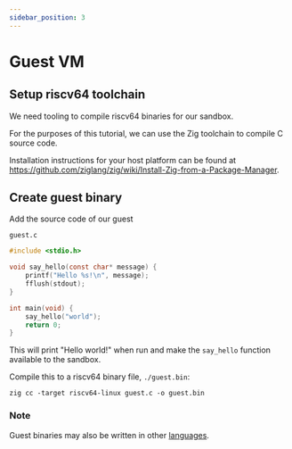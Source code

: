 ```yaml
---
sidebar_position: 3
---
```


# Guest VM

## Setup riscv64 toolchain

We need tooling to compile riscv64 binaries for our sandbox.

For the purposes of this tutorial, we can use the Zig toolchain to compile C source code.

Installation instructions for your host platform can be found at https://github.com/ziglang/zig/wiki/Install-Zig-from-a-Package-Manager.

## Create guest binary

Add the source code of our guest

`guest.c`
```c
#include <stdio.h>

void say_hello(const char* message) {
	printf("Hello %s!\n", message);
	fflush(stdout);
}

int main(void) {
	say_hello("world");
	return 0;
}
```

This will print "Hello world!" when run and make the `say_hello` function available to the sandbox.

Compile this to a riscv64 binary file, `./guest.bin`:

```shell
zig cc -target riscv64-linux guest.c -o guest.bin
```

### Note

Guest binaries may also be written in other [languages](/docs/category/guest-languages).
